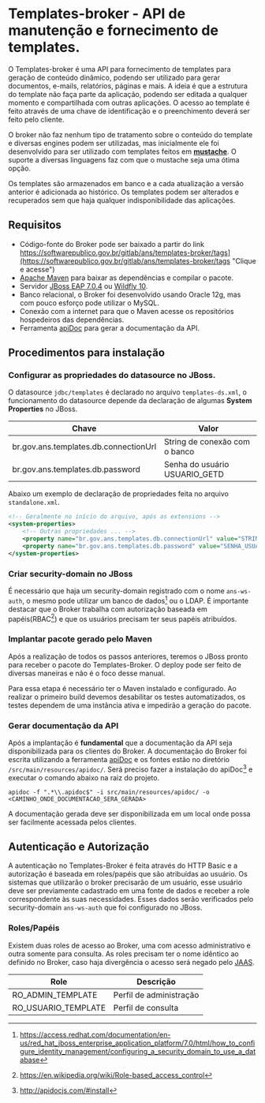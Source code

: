 # Templates-broker - API de manutenção e fornecimento de templates.
O Templates-broker é uma API para fornecimento de templates para geração de conteúdo dinâmico, podendo ser utilizado para gerar documentos, e-mails, relatórios, páginas e mais. A ideia é que a estrutura do template não faça parte da aplicação, podendo ser editada a qualquer momento e compartilhada com outras aplicações. O acesso ao template é feito através de uma chave de identificação e o preenchimento deverá ser feito pelo cliente.

O broker não faz nenhum tipo de tratamento sobre o conteúdo do template e diversas engines podem ser utilizadas, mas inicialmente ele foi desenvolvido para ser utilizado com templates feitos em **[mustache](https://mustache.github.io/)**. O suporte a diversas linguagens faz com que o mustache seja uma ótima opção.

Os templates são armazenados em banco e a cada atualização a versão anterior é adicionada ao histórico. Os templates podem ser alterados e recuperados sem que haja qualquer indisponibilidade das aplicações.

## Requisitos
- Código-fonte do Broker pode ser baixado a partir do link https://softwarepublico.gov.br/gitlab/ans/templates-broker/tags](https://softwarepublico.gov.br/gitlab/ans/templates-broker/tags "Clique e acesse")
- [Apache Maven](https://maven.apache.org/) para baixar as dependências e compilar o pacote.
- Servidor [JBoss EAP 7.0.4](https://developers.redhat.com/products/eap/download/) ou [Wildfly 10](http://wildfly.org/downloads/).
- Banco relacional, o Broker foi desenvolvido usando Oracle 12g, mas com pouco esforço pode utilizar o MySQL.
- Conexão com a internet para que o Maven acesse os repositórios hospedeiros das dependências.
- Ferramenta [apiDoc](http://apidocjs.com/) para gerar a documentação da API.

## Procedimentos para instalação
### Configurar as propriedades do datasource no JBoss.
O datasource `jdbc/templates` é declarado no arquivo `templates-ds.xml`, o funcionamento do datasource depende da declaração de algumas **System Properties** no JBoss.

| Chave									| Valor							|
| ------------------------------------- | ----------------------------- |
| br.gov.ans.templates.db.connectionUrl	| String de conexão com o banco	|
| br.gov.ans.templates.db.password 		| Senha do usuário USUARIO_GETD |

Abaixo um exemplo de declaração de propriedades feita no arquivo `standalone.xml`.
```xml
<!-- Geralmente no início do arquivo, após as extensions -->
<system-properties>
	<!-- Outras propriedades ... -->
	<property name="br.gov.ans.templates.db.connectionUrl" value="STRING_CONEXAO_BD_BROKER"/>
	<property name="br.gov.ans.templates.db.password" value="SENHA_USUARIO_USUARIO_GETD"/>
</system-properties>
```

### Criar security-domain no JBoss 
É necessário que haja um security-domain registrado com o nome `ans-ws-auth`, o mesmo pode utilizar um banco de dados[^1] ou o LDAP. É importante destacar que o Broker trabalha com autorização baseada em papéis(RBAC[^2]) e que os usuários precisam ter seus papéis atribuídos.
[^1]: https://access.redhat.com/documentation/en-us/red_hat_jboss_enterprise_application_platform/7.0/html/how_to_configure_identity_management/configuring_a_security_domain_to_use_a_database
[^2]: https://en.wikipedia.org/wiki/Role-based_access_control

### Implantar pacote gerado pelo Maven
Após a realização de todos os passos anteriores, teremos o JBoss pronto para receber o pacote do Templates-Broker. O deploy pode ser feito de diversas maneiras e não é o foco desse manual. 

Para essa etapa é necessário ter o Maven instalado e configurado. Ao realizar o primeiro build devemos desabilitar os testes automatizados, os testes dependem de uma instância ativa e impedirão a geração do pacote.

### Gerar documentação da API
Após a implantação é **fundamental** que a documentação da API seja disponibilizada para os clientes do Broker. A documentação do Broker foi escrita utilizando a ferramenta [apiDoc](http://apidocjs.com/) e os fontes estão no diretório `/src/main/resources/apidoc/`. Será preciso fazer a instalação do apiDoc[^3] e executar o comando abaixo na raiz do projeto.
[^3]: http://apidocjs.com/#install
 
```console
apidoc -f ".*\\.apidoc$" -i src/main/resources/apidoc/ -o <CAMINHO_ONDE_DOCUMENTACAO_SERA_GERADA>
```

A documentação gerada deve ser disponibilizada em um local onde possa ser facilmente acessada pelos clientes.

## Autenticação e Autorização
A autenticação no Templates-Broker é feita através do HTTP Basic e a autorização é baseada em roles/papéis que são atribuídas ao usuário. Os sistemas que utilizarão o broker precisarão de um usuário, esse usuário deve ser previamente cadastrado em uma fonte de dados e receber a role correspondente às suas necessidades. Esses dados serão verificados pelo security-domain `ans-ws-auth` que foi configurado no JBoss.

### Roles/Papéis ###
Existem duas roles de acesso ao Broker, uma com acesso administrativo e outra somente para consulta. As roles precisam ter o nome idêntico ao definido no Broker, caso haja divergência o acesso será negado pelo [JAAS](https://en.wikipedia.org/wiki/Java_Authentication_and_Authorization_Service).

| Role					| Descrição					|
| --------------------- | ------------------------- |
| RO_ADMIN_TEMPLATE		| Perfil de administração	|
| RO_USUARIO_TEMPLATE	| Perfil de consulta		|
